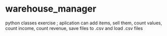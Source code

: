 # warehouse_manager
python classes exercise ; aplication can add items, sell them, count values, count income, count revenue, save files to .csv and load .csv files
